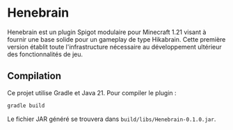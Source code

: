 # Henebrain

Henebrain est un plugin Spigot modulaire pour Minecraft 1.21 visant à fournir une base solide pour un gameplay de type Hikabrain. Cette première version établit toute l'infrastructure nécessaire au développement ultérieur des fonctionnalités de jeu.

## Compilation

Ce projet utilise Gradle et Java 21. Pour compiler le plugin :

```bash
gradle build
```

Le fichier JAR généré se trouvera dans `build/libs/Henebrain-0.1.0.jar`.
